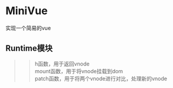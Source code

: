# MiniVue
实现一个简易的vue

## Runtime模块
>> h函数，用于返回vnode <br>
>> mount函数，用于将vnode挂载到dom <br>
>> patch函数，用于将两个vnode进行对比，处理新的vnode <br>
